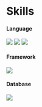 # Skills
#### Language
<img src="https://img.shields.io/badge/-JAVA-blue"> <img src="https://img.shields.io/badge/-Python-red"> <img src="https://img.shields.io/badge/-JSP-green">

#### Framework
<img src="https://img.shields.io/badge/framework-Django-green">

#### Database
<img src="https://img.shields.io/badge/db-MySQL-9cf">
